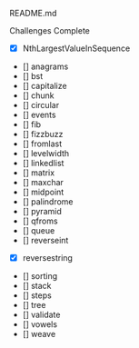 README.md

Challenges Complete

- [x] NthLargestValueInSequence
- [] anagrams
- [] bst
- [] capitalize
- [] chunk
- [] circular
- [] events
- [] fib
- [] fizzbuzz
- [] fromlast
- [] levelwidth
- [] linkedlist
- [] matrix
- [] maxchar
- [] midpoint
- [] palindrome
- [] pyramid
- [] qfroms
- [] queue
- [] reverseint
- [x] reversestring
- [] sorting
- [] stack
- [] steps
- [] tree
- [] validate
- [] vowels
- [] weave
